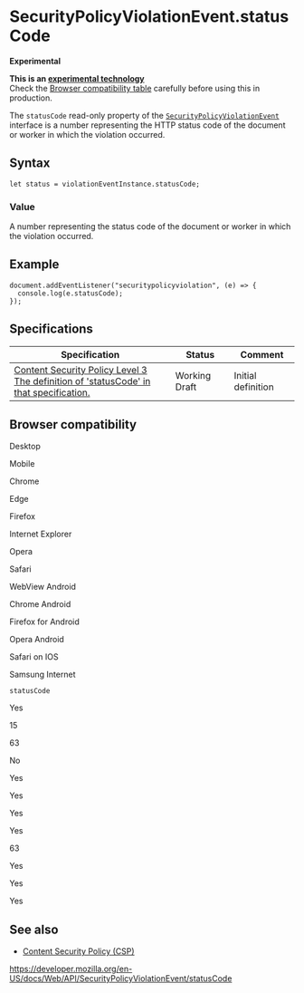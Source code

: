 SecurityPolicyViolationEvent.statusCode
=======================================

**Experimental**

**This is an [experimental technology](https://developer.mozilla.org/en-US/docs/MDN/Guidelines/Conventions_definitions#experimental)**  
Check the [Browser compatibility table](#browser_compatibility) carefully before using this in production.

The `statusCode` read-only property of the [`SecurityPolicyViolationEvent`](../securitypolicyviolationevent) interface is a number representing the HTTP status code of the document or worker in which the violation occurred.

Syntax
------

    let status = violationEventInstance.statusCode;

### Value

A number representing the status code of the document or worker in which the violation occurred.

Example
-------

    document.addEventListener("securitypolicyviolation", (e) => {
      console.log(e.statusCode);
    });

Specifications
--------------

<table><thead><tr class="header"><th>Specification</th><th>Status</th><th>Comment</th></tr></thead><tbody><tr class="odd"><td><a href="https://w3c.github.io/webappsec-csp/#dom-securitypolicyviolationevent-statuscode">Content Security Policy Level 3<br />
<span class="small">The definition of 'statusCode' in that specification.</span></a></td><td><span class="spec-wd">Working Draft</span></td><td>Initial definition</td></tr></tbody></table>

Browser compatibility
---------------------

Desktop

Mobile

Chrome

Edge

Firefox

Internet Explorer

Opera

Safari

WebView Android

Chrome Android

Firefox for Android

Opera Android

Safari on IOS

Samsung Internet

`statusCode`

Yes

15

63

No

Yes

Yes

Yes

Yes

63

Yes

Yes

Yes

See also
--------

-   [Content Security Policy (CSP)](https://developer.mozilla.org/en-US/docs/Web/HTTP/CSP)

<a href="https://developer.mozilla.org/en-US/docs/Web/API/SecurityPolicyViolationEvent/statusCode" class="_attribution-link">https://developer.mozilla.org/en-US/docs/Web/API/SecurityPolicyViolationEvent/statusCode</a>
